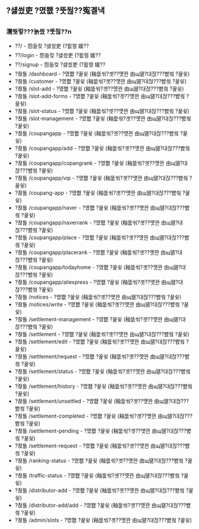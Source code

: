 ﻿## ?섏씠吏 ?몄쬆 ?뚯뒪??寃곌낵

### 濡쒓렇???놁씠 ?뚯뒪??n

- ??/ - 怨듦컻 ?섏씠吏 (?묎렐 媛??
- ??/login - 怨듦컻 ?섏씠吏 (?묎렐 媛??
- ??/signup - 怨듦컻 ?섏씠吏 (?묎렐 媛??
- ?좑툘 /dashboard - ?몄쬆 ?꾩슂 (釉뚮씪?곗??먯꽌 由щ떎?대젆???뺤씤 ?꾩슂)
- ?좑툘 /customer - ?몄쬆 ?꾩슂 (釉뚮씪?곗??먯꽌 由щ떎?대젆???뺤씤 ?꾩슂)
- ?좑툘 /slot-add - ?몄쬆 ?꾩슂 (釉뚮씪?곗??먯꽌 由щ떎?대젆???뺤씤 ?꾩슂)
- ?좑툘 /slot-add-forms - ?몄쬆 ?꾩슂 (釉뚮씪?곗??먯꽌 由щ떎?대젆???뺤씤 ?꾩슂)
- ?좑툘 /slot-status - ?몄쬆 ?꾩슂 (釉뚮씪?곗??먯꽌 由щ떎?대젆???뺤씤 ?꾩슂)
- ?좑툘 /slot-management - ?몄쬆 ?꾩슂 (釉뚮씪?곗??먯꽌 由щ떎?대젆???뺤씤 ?꾩슂)
- ?좑툘 /coupangapp - ?몄쬆 ?꾩슂 (釉뚮씪?곗??먯꽌 由щ떎?대젆???뺤씤 ?꾩슂)
- ?좑툘 /coupangapp/add - ?몄쬆 ?꾩슂 (釉뚮씪?곗??먯꽌 由щ떎?대젆???뺤씤 ?꾩슂)
- ?좑툘 /coupangapp/copangrank - ?몄쬆 ?꾩슂 (釉뚮씪?곗??먯꽌 由щ떎?대젆???뺤씤 ?꾩슂)
- ?좑툘 /coupangapp/vip - ?몄쬆 ?꾩슂 (釉뚮씪?곗??먯꽌 由щ떎?대젆???뺤씤 ?꾩슂)
- ?좑툘 /coupang-app - ?몄쬆 ?꾩슂 (釉뚮씪?곗??먯꽌 由щ떎?대젆???뺤씤 ?꾩슂)
- ?좑툘 /coupangapp/naver - ?몄쬆 ?꾩슂 (釉뚮씪?곗??먯꽌 由щ떎?대젆???뺤씤 ?꾩슂)
- ?좑툘 /coupangapp/naverrank - ?몄쬆 ?꾩슂 (釉뚮씪?곗??먯꽌 由щ떎?대젆???뺤씤 ?꾩슂)
- ?좑툘 /coupangapp/place - ?몄쬆 ?꾩슂 (釉뚮씪?곗??먯꽌 由щ떎?대젆???뺤씤 ?꾩슂)
- ?좑툘 /coupangapp/placerank - ?몄쬆 ?꾩슂 (釉뚮씪?곗??먯꽌 由щ떎?대젆???뺤씤 ?꾩슂)
- ?좑툘 /coupangapp/todayhome - ?몄쬆 ?꾩슂 (釉뚮씪?곗??먯꽌 由щ떎?대젆???뺤씤 ?꾩슂)
- ?좑툘 /coupangapp/aliexpress - ?몄쬆 ?꾩슂 (釉뚮씪?곗??먯꽌 由щ떎?대젆???뺤씤 ?꾩슂)
- ?좑툘 /notices - ?몄쬆 ?꾩슂 (釉뚮씪?곗??먯꽌 由щ떎?대젆???뺤씤 ?꾩슂)
- ?좑툘 /notices/write - ?몄쬆 ?꾩슂 (釉뚮씪?곗??먯꽌 由щ떎?대젆???뺤씤 ?꾩슂)
- ?좑툘 /settlement-management - ?몄쬆 ?꾩슂 (釉뚮씪?곗??먯꽌 由щ떎?대젆???뺤씤 ?꾩슂)
- ?좑툘 /settlement - ?몄쬆 ?꾩슂 (釉뚮씪?곗??먯꽌 由щ떎?대젆???뺤씤 ?꾩슂)
- ?좑툘 /settlement/edit - ?몄쬆 ?꾩슂 (釉뚮씪?곗??먯꽌 由щ떎?대젆???뺤씤 ?꾩슂)
- ?좑툘 /settlement/request - ?몄쬆 ?꾩슂 (釉뚮씪?곗??먯꽌 由щ떎?대젆???뺤씤 ?꾩슂)
- ?좑툘 /settlement/status - ?몄쬆 ?꾩슂 (釉뚮씪?곗??먯꽌 由щ떎?대젆???뺤씤 ?꾩슂)
- ?좑툘 /settlement/history - ?몄쬆 ?꾩슂 (釉뚮씪?곗??먯꽌 由щ떎?대젆???뺤씤 ?꾩슂)
- ?좑툘 /settlement/unsettled - ?몄쬆 ?꾩슂 (釉뚮씪?곗??먯꽌 由щ떎?대젆???뺤씤 ?꾩슂)
- ?좑툘 /settlement-completed - ?몄쬆 ?꾩슂 (釉뚮씪?곗??먯꽌 由щ떎?대젆???뺤씤 ?꾩슂)
- ?좑툘 /settlement-pending - ?몄쬆 ?꾩슂 (釉뚮씪?곗??먯꽌 由щ떎?대젆???뺤씤 ?꾩슂)
- ?좑툘 /settlement-request - ?몄쬆 ?꾩슂 (釉뚮씪?곗??먯꽌 由щ떎?대젆???뺤씤 ?꾩슂)
- ?좑툘 /ranking-status - ?몄쬆 ?꾩슂 (釉뚮씪?곗??먯꽌 由щ떎?대젆???뺤씤 ?꾩슂)
- ?좑툘 /traffic-status - ?몄쬆 ?꾩슂 (釉뚮씪?곗??먯꽌 由щ떎?대젆???뺤씤 ?꾩슂)
- ?좑툘 /distributor-add - ?몄쬆 ?꾩슂 (釉뚮씪?곗??먯꽌 由щ떎?대젆???뺤씤 ?꾩슂)
- ?좑툘 /distributor-add/add - ?몄쬆 ?꾩슂 (釉뚮씪?곗??먯꽌 由щ떎?대젆???뺤씤 ?꾩슂)
- ?좑툘 /admin/slots - ?몄쬆 ?꾩슂 (釉뚮씪?곗??먯꽌 由щ떎?대젆???뺤씤 ?꾩슂)
